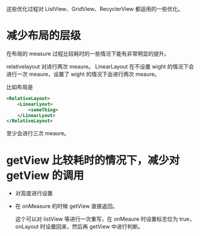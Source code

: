 这些优化过程对 ListView、GridView、RecyclerView 都适用的一些优化。

# 减少布局的层级

在布局的 measure 过程比较耗时的一些情况下能有非常明显的提升。

relativelayout 对进行两次 meaure。
LinearLayout 在不设置 wight 的情况下会进行一次 meaure，设置了 wight 的情况下会进行两次 meaure。

比如布局是 

```xml
<RelativeLayout>
    <LinearLyout>
        <someThing>
    </LinearLyout>
</RelativeLayout>
```

至少会进行三次 meaure。

# getView 比较耗时的情况下，减少对 getView 的调用

- 对高度进行设置

- 在 onMeasure 的时候 getView 直接返回。

    这个可以对 listView 等进行一次重写，在 onMeaure 时设置标志位为 true，onLayout 时设置回来，然后再 getView 中进行判断。